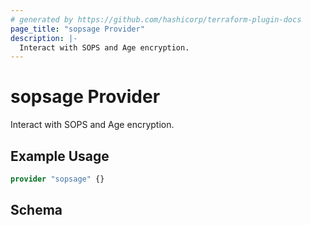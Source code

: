 ```yaml
---
# generated by https://github.com/hashicorp/terraform-plugin-docs
page_title: "sopsage Provider"
description: |-
  Interact with SOPS and Age encryption.
---
```


# sopsage Provider

Interact with SOPS and Age encryption.

## Example Usage

```terraform
provider "sopsage" {}
```

<!-- schema generated by tfplugindocs -->
## Schema
